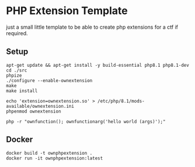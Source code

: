 # PHP Extension Template

just a small little template to be able to create php extensions for a ctf if required.

## Setup

```
apt-get update && apt-get install -y build-essential php8.1 php8.1-dev 
cd ./src
phpize
./configure --enable-ownextension
make
make install

echo 'extension=ownextension.so' > /etc/php/8.1/mods-available/ownextension.ini
phpenmod ownextension

php -r "ownfunction(); ownfunctionarg('hello world (args)');"
```

## Docker

```
docker build -t ownphpextension .
docker run -it ownphpextension:latest
```
